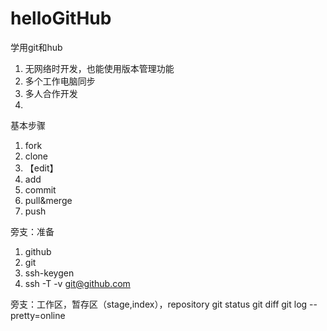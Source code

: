 # helloGitHub
学用git和hub

1. 无网络时开发，也能使用版本管理功能
2. 多个工作电脑同步
3. 多人合作开发
4. 


基本步骤
1. fork
2. clone
3. 【edit】
4. add
5. commit
6. pull&merge
7. push

旁支：准备
1. github
2. git
3. ssh-keygen
4. ssh -T -v git@github.com

旁支：工作区，暂存区（stage,index），repository
git status
git diff
git log --pretty=online
